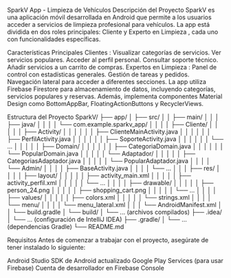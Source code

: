 SparkV App - Limpieza de Vehículos
Descripción del Proyecto
SparkV es una aplicación móvil desarrollada en Android que permite a los usuarios acceder a servicios de limpieza profesional para vehículos. La app está dividida en dos roles principales: Cliente y Experto en Limpieza , cada uno con funcionalidades específicas.

Características Principales
Clientes :
Visualizar categorías de servicios.
Ver servicios populares.
Acceder al perfil personal.
Consultar soporte técnico.
Añadir servicios a un carrito de compras.
Expertos en Limpieza :
Panel de control con estadísticas generales.
Gestión de tareas y pedidos.
Navegación lateral para acceder a diferentes secciones.
La app utiliza Firebase Firestore para almacenamiento de datos, incluyendo categorías, servicios populares y reservas. Además, implementa componentes Material Design como BottomAppBar, FloatingActionButtons y RecyclerViews.

Estructura del Proyecto
SparkV/
├── app/
│   ├── src/
│   │   ├── main/
│   │   │   ├── java/
│   │   │   │   └── com.example.sparkv_app/
│   │   │   │       ├── Cliente/
│   │   │   │       │   ├── Activity/
│   │   │   │       │   │   ├── ClienteMainActivity.java
│   │   │   │       │   │   ├── PerfilActivity.java
│   │   │   │       │   │   ├── SoporteActivity.java
│   │   │   │       │   │   └── ...
│   │   │   │       │   ├── Domain/
│   │   │   │       │   │   ├── CategoriaDomain.java
│   │   │   │       │   │   └── PopularDomain.java
│   │   │   │       │   └── Adaptador/
│   │   │   │       │       ├── CategoriasAdaptador.java
│   │   │   │       │       └── PopularAdaptador.java
│   │   │   │       └── Admin/
│   │   │   │           ├── BaseActivity.java
│   │   │   │           └── ...
│   │   │   ├── res/
│   │   │   │   ├── layout/
│   │   │   │   │   ├── activity_main.xml
│   │   │   │   │   ├── activity_perfil.xml
│   │   │   │   │   └── ...
│   │   │   │   ├── drawable/
│   │   │   │   │   ├── person_24.png
│   │   │   │   │   ├── shopping_cart.png
│   │   │   │   │   └── ...
│   │   │   │   ├── values/
│   │   │   │   │   ├── colors.xml
│   │   │   │   │   └── strings.xml
│   │   │   │   └── menu/
│   │   │   │       └── menu_lateral.xml
│   │   │   └── AndroidManifest.xml
│   │   └── build.gradle
│   └── build/
│       └── ... (archivos compilados)
├── .idea/
│   └── ... (configuración de IntelliJ IDEA)
├── .gradle/
│   └── ... (dependencias Gradle)
└── README.md

Requisitos
Antes de comenzar a trabajar con el proyecto, asegúrate de tener instalado lo siguiente:

Android Studio
SDK de Android actualizado
Google Play Services (para usar Firebase)
Cuenta de desarrollador en Firebase Console
